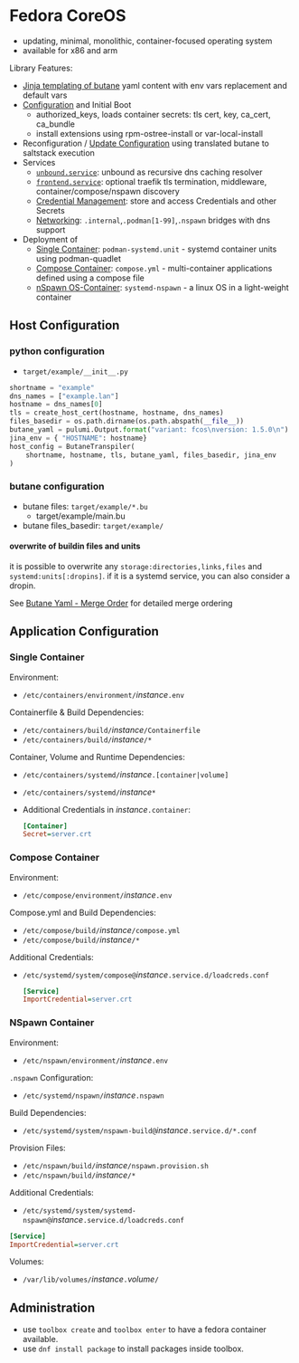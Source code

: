 # Fedora CoreOS

- updating, minimal, monolithic, container-focused operating system
- available for x86 and arm

Library Features:

- [Jinja templating of butane](butane.md) yaml content with env vars replacement and default vars
- [Configuration](#host-configuration) and Initial Boot
    - authorized_keys, loads container secrets: tls cert, key, ca_cert, ca_bundle
    - install extensions using rpm-ostree-install or var-local-install
- Reconfiguration / [Update Configuration](update.md) using translated butane to saltstack execution
- Services
    - [`unbound.service`](networking.md#dns-resolver): unbound as recursive dns caching resolver
    - [`frontend.service`](networking.md#tlshttp-web-frontend): optional traefik tls termination, middleware, container/compose/nspawn discovery
    - [Credential Management](credentials.md): store and access Credentials and other Secrets
    - [Networking](networking.md): `.internal`,`.podman[1-99]`,`.nspawn` bridges with dns support
- Deployment of
    - [Single Container](#single-container): `podman-systemd.unit` - systemd container units using podman-quadlet
    - [Compose Container](#compose-container): `compose.yml` - multi-container applications defined using a compose file
    - [nSpawn OS-Container](#nspawn-container): `systemd-nspawn` - a linux OS in a light-weight container

## Host Configuration

### python configuration
+ `target/example/__init__.py`

```python
shortname = "example"
dns_names = ["example.lan"]
hostname = dns_names[0]
tls = create_host_cert(hostname, hostname, dns_names)
files_basedir = os.path.dirname(os.path.abspath(__file__))
butane_yaml = pulumi.Output.format("variant: fcos\nversion: 1.5.0\n")
jina_env = { "HOSTNAME": hostname}
host_config = ButaneTranspiler(
    shortname, hostname, tls, butane_yaml, files_basedir, jina_env
)
```

### butane configuration

+ butane files: `target/example/*.bu`
    + target/example/main.bu
+ butane files_basedir: `target/example/`

#### overwrite of buildin files and units

it is possible to overwrite any `storage:directories,links,files` and `systemd:units[:dropins]`.
if it is a systemd service, you can also consider a dropin.

See [Butane Yaml - Merge Order](butane.md#merge-order) for detailed merge ordering


## Application Configuration

### Single Container

Environment:

- `/etc/containers/environment/`*instance*`.env`

Containerfile & Build Dependencies:

- `/etc/containers/build/`*instance*`/Containerfile`
- `/etc/containers/build/`*instance*`/*`

Container, Volume and Runtime Dependencies:

- `/etc/containers/systemd/`*instance*`.[container|volume]`
- `/etc/containers/systemd/`*instance*`*`
- Additional Credentials in *instance*`.container`:

    ```ini
    [Container]
    Secret=server.crt
    ```

### Compose Container

Environment:

- `/etc/compose/environment/`*instance*`.env`

Compose.yml and Build Dependencies:

- `/etc/compose/build/`*instance*`/compose.yml`
- `/etc/compose/build/`*instance*`/*`

Additional Credentials:

- `/etc/systemd/system/compose@`*instance*`.service.d/loadcreds.conf`

    ```ini
    [Service]
    ImportCredential=server.crt
    ```

### NSpawn Container

Environment:

- `/etc/nspawn/environment/`*instance*`.env`

`.nspawn` Configuration:

- `/etc/systemd/nspawn/`*instance*`.nspawn`

Build Dependencies:

- `/etc/systemd/system/nspawn-build@`*instance*`.service.d/*.conf`

Provision Files:

- `/etc/nspawn/build/`*instance*`/nspawn.provision.sh`
- `/etc/nspawn/build/`*instance*`/*`

Additional Credentials:

- `/etc/systemd/system/systemd-nspawn@`*instance*`.service.d/loadcreds.conf`
```ini
[Service]
ImportCredential=server.crt
```

Volumes:
- `/var/lib/volumes/`*instance*`.`*volume*`/`

## Administration

- use `toolbox create` and `toolbox enter` to have a fedora container available.
- use `dnf install package` to install packages inside toolbox.

